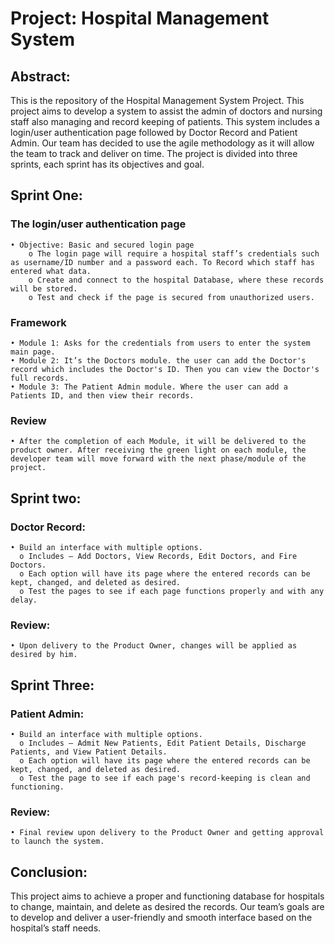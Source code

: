 # Project: Hospital Management System
## Abstract:
This is the repository of the Hospital Management System Project. This project aims to develop a system to assist the admin of doctors and nursing staff also managing and record keeping of patients. This system includes a login/user authentication page followed by Doctor Record and Patient Admin. Our team has decided to use the agile methodology as it will allow the team to track and deliver on time. The project is divided into three sprints, each sprint has its objectives and goal. 
## Sprint One:
### The login/user authentication page
    • Objective: Basic and secured login page
        o The login page will require a hospital staff’s credentials such as username/ID number and a password each. To Record which staff has entered what data.
        o Create and connect to the hospital Database, where these records will be stored.
        o Test and check if the page is secured from unauthorized users.
### Framework
    • Module 1: Asks for the credentials from users to enter the system main page.
    • Module 2: It’s the Doctors module. the user can add the Doctor's record which includes the Doctor's ID. Then you can view the Doctor's full records.  
    • Module 3: The Patient Admin module. Where the user can add a Patients ID, and then view their records. 
### Review
    • After the completion of each Module, it will be delivered to the product owner. After receiving the green light on each module, the developer team will move forward with the next phase/module of the project. 
## Sprint two:
### Doctor Record:
    • Build an interface with multiple options. 
      o Includes – Add Doctors, View Records, Edit Doctors, and Fire Doctors.
      o	Each option will have its page where the entered records can be kept, changed, and deleted as desired. 
      o	Test the pages to see if each page functions properly and with any delay. 
### Review:
    • Upon delivery to the Product Owner, changes will be applied as desired by him. 
## Sprint Three:
### Patient Admin:
    • Build an interface with multiple options.
      o	Includes – Admit New Patients, Edit Patient Details, Discharge Patients, and View Patient Details.
      o	Each option will have its page where the entered records can be kept, changed, and deleted as desired. 
      o	Test the page to see if each page's record-keeping is clean and functioning. 
### Review:
    • Final review upon delivery to the Product Owner and getting approval to launch the system.
## Conclusion:
This project aims to achieve a proper and functioning database for hospitals to change, maintain, and delete as desired the records. Our team’s goals are to develop and deliver a user-friendly and smooth interface based on the hospital’s staff needs. 
